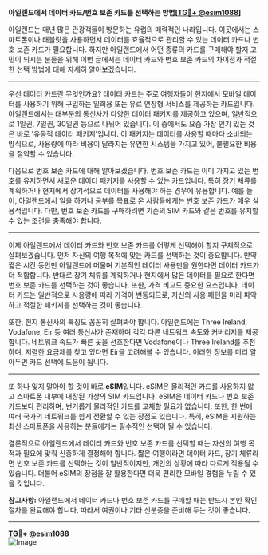 **아일랜드에서 데이터 카드/번호 보존 카드를 선택하는 방법[[TG💪+ @esim1088](https://t.me/s/esim1088)]**

아일랜드는 매년 많은 관광객들이 방문하는 유럽의 매력적인 나라입니다. 이곳에서는 스마트폰이나 태블릿을 사용하면서 데이터를 효율적으로 관리할 수 있는 데이터 카드나 번호 보존 카드가 필요합니다. 하지만 아일랜드에서 어떤 종류의 카드를 구매해야 할지 고민이 되시는 분들을 위해 이번 글에서는 데이터 카드와 번호 보존 카드의 차이점과 적절한 선택 방법에 대해 자세히 알아보겠습니다.

---

우선 데이터 카드란 무엇인가요? 데이터 카드는 주로 여행자들이 현지에서 모바일 데이터를 사용하기 위해 구입하는 일회용 또는 유료 연장형 서비스를 제공하는 카드입니다. 아일랜드에서는 대부분의 통신사가 다양한 데이터 패키지를 제공하고 있으며, 일반적으로 1일권, 7일권, 30일권 등으로 나뉘어 있습니다. 이 중에서도 요즘 가장 인기 있는 것은 바로 '유동적 데이터 패키지'입니다. 이 패키지는 데이터를 사용할 때마다 소비되는 방식으로, 사용량에 따라 비용이 달라지는 유연한 시스템을 가지고 있어, 불필요한 비용을 절약할 수 있습니다.

다음으로 번호 보존 카드에 대해 알아보겠습니다. 번호 보존 카드는 이미 가지고 있는 번호를 유지하면서 새로운 데이터 패키지를 사용할 수 있는 카드입니다. 특히 장기 체류를 계획하거나 현지에서 장기적으로 데이터를 사용해야 하는 경우에 유용합니다. 예를 들어, 아일랜드에서 일을 하거나 공부를 목표로 온 사람들에게는 번호 보존 카드가 매우 실용적입니다. 다만, 번호 보존 카드를 구매하려면 기존의 SIM 카드와 같은 번호를 유지할 수 있는 조건을 충족해야 합니다.

---

이제 아일랜드에서 데이터 카드와 번호 보존 카드를 어떻게 선택해야 할지 구체적으로 살펴보겠습니다. 먼저 자신의 여행 목적에 맞는 카드를 선택하는 것이 중요합니다. 만약 짧은 시간 동안만 아일랜드에 머물며 기본적인 데이터 사용만을 원한다면 데이터 카드가 더 적합합니다. 반대로 장기 체류를 계획하거나 현지에서 많은 데이터를 필요로 한다면 번호 보존 카드를 선택하는 것이 좋습니다. 또한, 가격 비교도 중요한 요소입니다. 데이터 카드는 일반적으로 사용량에 따라 가격이 변동되므로, 자신의 사용 패턴을 미리 파악하고 적절한 패키지를 선택하는 것이 좋습니다.

또한, 현지 통신사의 특징도 꼼꼼히 살펴봐야 합니다. 아일랜드에는 Three Ireland, Vodafone, Eir 등 여러 통신사가 존재하며 각각 다른 네트워크 속도와 커버리지를 제공합니다. 네트워크 속도가 빠른 곳을 선호한다면 Vodafone이나 Three Ireland를 추천하며, 저렴한 요금제를 찾고 있다면 Eir을 고려해볼 수 있습니다. 이러한 정보를 미리 알아두면 카드 선택에 도움이 됩니다.

---

또 하나 잊지 말아야 할 것이 바로 **eSIM**입니다. eSIM은 물리적인 카드를 사용하지 않고 스마트폰 내부에 내장된 가상의 SIM 카드입니다. eSIM은 데이터 카드나 번호 보존 카드보다 편리하며, 번거롭게 물리적인 카드를 교체할 필요가 없습니다. 또한, 한 번에 여러 국가의 네트워크를 쉽게 전환할 수 있는 장점도 있습니다. 특히, eSIM을 지원하는 최신 스마트폰을 사용하는 분들에게는 필수적인 선택이 될 수 있습니다.

결론적으로 아일랜드에서 데이터 카드와 번호 보존 카드를 선택할 때는 자신의 여행 목적과 필요에 맞춰 신중하게 결정해야 합니다. 짧은 여행이라면 데이터 카드, 장기 체류라면 번호 보존 카드를 선택하는 것이 일반적이지만, 개인의 상황에 따라 다르게 적용될 수 있습니다. 더불어 eSIM의 장점을 잘 활용한다면 더욱 편리한 모바일 경험을 누릴 수 있을 것입니다.

**참고사항:** 아일랜드에서 데이터 카드나 번호 보존 카드를 구매할 때는 반드시 본인 확인 절차를 완료해야 합니다. 따라서 여권이나 기타 신분증을 준비해 두는 것이 좋습니다.

---

**[TG💪+ @esim1088](https://t.me/s/esim1088)**  
![Image](https://i.postimg.cc/Y0z9fWf4/image.png)